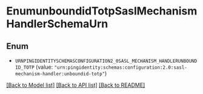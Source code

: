 # EnumunboundidTotpSaslMechanismHandlerSchemaUrn

## Enum


* `URNPINGIDENTITYSCHEMASCONFIGURATION2_0SASL_MECHANISM_HANDLERUNBOUNDID_TOTP` (value: `"urn:pingidentity:schemas:configuration:2.0:sasl-mechanism-handler:unboundid-totp"`)


[[Back to Model list]](../README.md#documentation-for-models) [[Back to API list]](../README.md#documentation-for-api-endpoints) [[Back to README]](../README.md)


